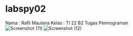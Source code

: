 # labspy02
Nama : Rafli Maulana
Kelas : TI 22 B2
Tugas Pemrograman
![Screenshot (11)](https://user-images.githubusercontent.com/115876367/200483154-e8aad29c-aafa-4fd3-8a3a-14603c3ed9a8.png)
![Screenshot (12)](https://user-images.githubusercontent.com/115876367/200483214-7e430667-cc4a-49b3-ad9a-7318129548a7.png)
